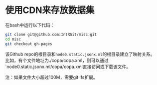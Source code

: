 # 使用CDN来存放数据集

在bash中运行以下代码：
```bash
git clone git@github.com:IntRGit/misc.git
cd misc
git checkout gh-pages
```
该Github repo的根目录和`node0.static.jsonx.ml`的根目录建立了映射关系。  
比如，有个文件地址为./copa/copa.xml，则可以通过`node0.static.jsonx.ml/copa/copa.xml直接访问或下载该文件。

注：如果文件大小超过100M，需要git lfs扩展。
